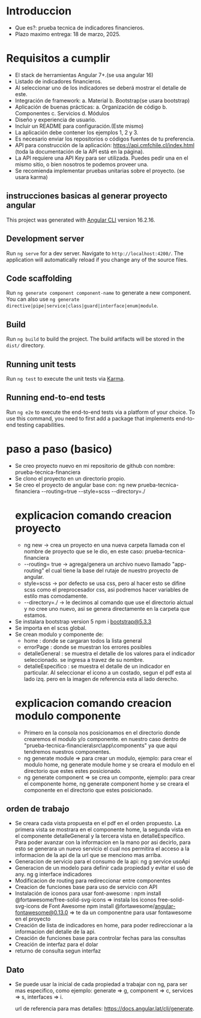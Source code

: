 # Introduccion

- Que es?: prueba tecnica de indicadores financieros.
- Plazo maximo entrega: 18 de marzo, 2025.

# Requisitos a cumplir

- El stack de herramientas Angular 7+.(se usa angular 16)
- Listado de indicadores financieros.
- Al seleccionar uno de los indicadores se deberá mostrar el detalle de este.
- Integración de framework:
  a. Material
  b. Bootstrap(se usara bootstrap)
- Aplicación de buenas prácticas:
  a. Organización de código
  b. Componentes
  c. Servicios
  d. Módulos
- Diseño y experiencia de usuario.
- Incluir un README para configuración.(Este mismo)
- La aplicación debe contener los ejemplos 1, 2 y 3.
- Es necesario enviar los repositorios o códigos fuentes de tu preferencia.
- API para construcción de la aplicación: https://api.cmfchile.cl/index.html (toda la documentación de la API está en la página).
- La API requiere una API Key para ser utilizada. Puedes pedir una en el mismo sitio, o bien nosotros te podemos proveer una.
- Se recomienda implementar pruebas unitarias sobre el proyecto. (se usara karma)

## instrucciones basicas al generar proyecto angular

This project was generated with [Angular CLI](https://github.com/angular/angular-cli) version 16.2.16.

## Development server

Run `ng serve` for a dev server. Navigate to `http://localhost:4200/`. The application will automatically reload if you change any of the source files.

## Code scaffolding

Run `ng generate component component-name` to generate a new component. You can also use `ng generate directive|pipe|service|class|guard|interface|enum|module`.

## Build

Run `ng build` to build the project. The build artifacts will be stored in the `dist/` directory.

## Running unit tests

Run `ng test` to execute the unit tests via [Karma](https://karma-runner.github.io).

## Running end-to-end tests

Run `ng e2e` to execute the end-to-end tests via a platform of your choice. To use this command, you need to first add a package that implements end-to-end testing capabilities.

# paso a paso (basico)

- Se creo proyecto nuevo en mi repositorio de github con nombre: prueba-tecnica-financiera
- Se clono el proyecto en un directorio propio.
- Se creo el proyecto de angular base con: ng new prueba-tecnica-financiera --routing=true --style=scss --directory=./
  # explicacion comando creacion proyecto
  - ng new <nombreProyecto> -> crea un proyecto en una nueva carpeta llamada con el nombre de proyecto que se le dio, en este caso: prueba-tecnica-financiera
  - --routing= true -> agrega/genera un archivo nuevo llamado "app-routing" el cual tiene la base del rutaje de nuestro proyecto de angular.
  - style=scss -> por defecto se usa css, pero al hacer esto se difine scss como el preprocesador css, asi podremos hacer variables de estilo mas comodamente.
  - --directory=./ -> le decimos al comando que use el directorio alctual y no cree uno nuevo, asi se genera directamente en la carpeta que estamos.
- Se instalara bootstrap version 5
  npm i bootstrap@5.3.3
- Se importa en el scss global.
- Se crean modulo y componente de:
  - home : donde se cargaran todos la lista general
  - errorPage : donde se muestran los errores posibles
  - detalleGeneral : se muestra el detalle de los valores para el indicador seleccionado. se ingresa a travez de su nombre.
  - detalleEspecifico : se muestra el detalle de un indicador en particular. Al seleccionar el icono a un costado, segun el pdf esta al lado izq. pero en la imagen de referencia esta al lado derecho.
  # explicacion comando creacion modulo componente
  - Primero en la consola nos posicionamos en el directorio donde crearemos el modulo y/o componente. en nuestro caso dentro de "prueba-tecnica-financiera\src\app\components" ya que aqui tendremos nuestros componentes.
  - ng generate module <nombreDelModulo> => para crear un modulo, ejemplo: para crear el modulo home, ng generate module home y se creara el modulo en el directorio que estes estes posicionado.
  - ng generate component <nombreDelComponente> => se crea un componte, ejemplo: para crear el componente home, ng generate component home y se creara el componente en el directorio que estes posicionado.

## orden de trabajo

- Se creara cada vista propuesta en el pdf en el orden propuesto. La primera vista se mostrara en el componente home, la segunda vista en el componente detalleGeneral y la tercera vista en detalleEspecifico. Para poder avanzar con la informacion en la mano por asi decirlo, para esto se generara un nuevo servicio el cual nos permitira el acceso a la informacion de la api de la url que se menciono mas arriba.
- Generacion de servicio para el consumo de la api:
  ng g service usoApi
- Generacion de un modelo para definir cada propiedad y evitar el uso de any.
  ng g interface indicadores
- Modificacion de routing para redireccionar entre componentes
- Creacion de funciones base para uso de servicio con API
- Instalación de iconos para usar font-awesome :
  npm install @fortawesome/free-solid-svg-icons => instala los iconos free-solid-svg-icons de Font Awesome
  npm install @fortawesome/angular-fontawesome@0.13.0 => te da un componentne para usar fontawesome en el proyecto
- Creación de lista de indicadores en home, para poder redireccionar a la informacion del detalle de la api.
- Creación de funciones base para controlar fechas para las consultas
- Creación de interfaz para el dolar
- returno de consulta segun interfaz 

## Dato

- Se puede usar la inicial de cada propiedad a trabajar con ng, para ser mas especifico, como ejemplo:
   generate => g,
   component => c, 
   services => s, 
   interfaces => i.

   url de referencia para mas detalles: https://docs.angular.lat/cli/generate.
